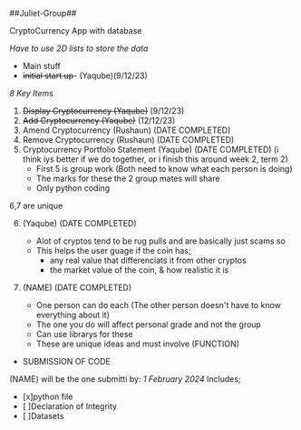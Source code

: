 ##Juliet-Group##

CryptoCurrency App with database

*Have to use 2D lists to store the data*
- Main stuff
- ~~initial start up~~- (Yaqube)(9/12/23)

*8 Key Items*
1. ~~Display Cryptocurrency (Yaqube)~~ (9/12/23)
2. ~~Add Cryptocurrency (Yaqube)~~ (12/12/23)
3. Amend Cryptocurrency (Rushaun) (DATE COMPLETED)
4. Remove Cryptocurrency (Rushaun) (DATE COMPLETED)
5. Cryptocurrency Portfolio Statement (Yaqube) (DATE COMPLETED) (i think iys better if we do together, or i finish this around week 2, term 2)
    - First 5 is group work (Both need to know what each person is doing)
    - The marks for these the 2 group mates will share
    - Only python coding

6,7 are unique

6. <Yaqube><ScamAlert>(Yaqube) (DATE COMPLETED)
    - Alot of cryptos tend to be rug pulls and are basically just scams so 
    - This helps the user guage if the coin has;
        - any real value that differenciats it from other cryptos
        - the market value of the coin, & how realistic it is 
7. <NAME><IDEA> (NAME) (DATE COMPLETED)
   
    - One person can do each (The other person doesn't have to know everything about it)
    - The one you do will affect personal grade and not the group
    - Can use librarys for these
    - These are unique ideas and must involve (FUNCTION)

- SUBMISSION OF CODE

(NAME) will be the one submitti by: *1 February 2024*
Includes;

- [x]python file
- [ ]Declaration of Integrity
- [ ]Datasets
